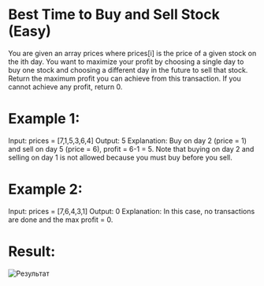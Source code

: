 # Best Time to Buy and Sell Stock (Easy)

You are given an array prices where prices[i] is the price of a given stock on the ith day.
You want to maximize your profit by choosing a single day to buy one stock and choosing a different day in the future to sell that stock.
Return the maximum profit you can achieve from this transaction. If you cannot achieve any profit, return 0.

# Example 1:
Input: prices = [7,1,5,3,6,4]
Output: 5
Explanation: Buy on day 2 (price = 1) and sell on day 5 (price = 6), profit = 6-1 = 5.
Note that buying on day 2 and selling on day 1 is not allowed because you must buy before you sell.

# Example 2:
Input: prices = [7,6,4,3,1]
Output: 0
Explanation: In this case, no transactions are done and the max profit = 0.

# Result:
![Результат](https://github.com/sv1atsk1/screenshots/blob/main/maxProfit.png)

